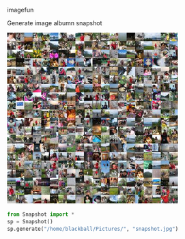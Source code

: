 imagefun

Generate image albumn snapshot

![alt clusters](https://github.com/blackball/imagefun/raw/master/snapshot.jpg)

```Python
from Snapshot import *
sp = Snapshot()
sp.generate("/home/blackball/Pictures/", "snapshot.jpg")
```